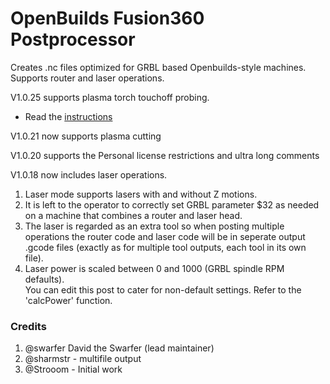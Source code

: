 # OpenBuilds Fusion360 Postprocessor

Creates .nc files optimized for GRBL based Openbuilds-style machines.
Supports router and laser operations.

V1.0.25 supports plasma torch touchoff probing.
* Read the [instructions](https://github.com/OpenBuilds/OpenBuilds-Fusion360-Postprocessor/blob/master/README-plasma.md)

V1.0.21 now supports plasma cutting

V1.0.20 supports the Personal license restrictions and ultra long comments

V1.0.18 now includes laser operations. 
1. Laser mode supports lasers with and without Z motions.
1. It is left to the operator to correctly set GRBL parameter $32 as needed on a machine that combines a router and laser head.
1. The laser is regarded as an extra tool so when posting multiple operations the
   router code and laser code will be in seperate output .gcode files 
   (exactly as for multiple tool outputs, each tool in its own file).
1. Laser power is scaled between 0 and 1000 (GRBL spindle RPM defaults).  
   You can edit this post to cater for non-default settings. Refer to the 'calcPower' function.

### Credits ###

1. @swarfer David the Swarfer (lead maintainer)
1. @sharmstr - multifile output
1. @Strooom - Initial work
